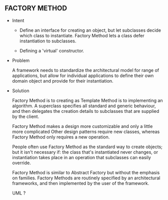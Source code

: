 FACTORY METHOD
--------------
   
 - Intent

    *  Define an interface for creating an object, but let subclasses decide which
       class to instantiate. Factory Method lets a class defer instantiation to
       subclasses.
       
    *  Defining a 'virtual' constructor.   
   
 - Problem
 
    A framework needs to standardize the architectural model for range of applications,
    but allow for individual applications to define their own domain object and provide
    for their instantiation.
    
 - Solution
    
    Factory Method is to creating as Template Method is to implementing an algorithm.
    A superclass specifies all standard and generic behaviour, and then delegates the
    creation details to subclasses that are supplied by the client.
    
    Factory Method makes a design more customizable and only a little more complicated
    Other design patterns require new classes, whereas Factory Method only requires a
    new operation.
    
    People often use Factory Method as the standard way to create objects; but it isn't
    necessary if: the class that's instantiated never changes, or instantiation takes
    place in an operation that subclasses can easily override.
        
    Factory Method is similar to Abstract Factory but without the emphasis on families.
    Factory Methods are routinely specified by an architectural frameworks, and then
    implemented by the user of the framework.


    UML ?
       
 
    
 
 
 
   
